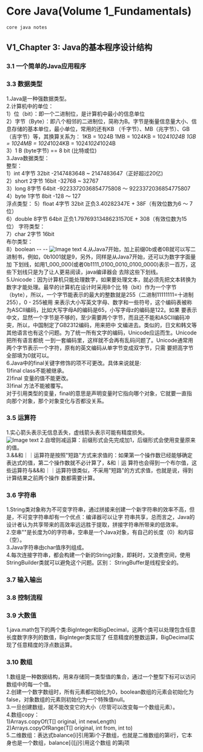 # Core Java(Volume 1_Fundamentals)
    core java notes
## V1_Chapter 3: Java的基本程序设计结构
### 3.1 一个简单的Java应用程序
### 3.3 数据类型
1.Java是一种强数据类型。   
2.计算机中的单位：   
1）位（bit）：即一个二进制位，是计算机中最小的信息单位   
2）字节（Byte）：即八个相邻的二进制位，简称为B。字节是衡量信息量大小、信息存储的基本单位，最小单位，常用的还有KB
（千字节）、MB（兆字节）、GB（吉字节）等，其换算关系为：
1KB = 1024B 1MB = 1024KB = 1024*1024B
1GB = 1024MB = 1024*1024KB = 1024*1024*1024B   
3）1 B (byte字节) == 8 bit (比特或位)   
3.Java数据类型：   
整型：   
1）int       4字节     32bit     -2147483648 ~ 2147483647（正好超过20亿)   
2）short     2字节     16bit     -32768 ~ 32767   
3）long      8字节     64bit     -9223372036854775808 ～ 9223372036854775807   
4）byte      1字节     8bit      -128 ～ 127   
浮点类型：
5）float     4字节     32bit      正负3.40282347E + 38F（有效位数为6 ～ 7位）   
6）double    8字节     64bit      正负1.79769313486231570E + 308（有效位数为15位）
字符类型：   
7）char      2字节     16bit    
布尔类型：   
8）boolean    --        --
![Image text](src/main/resources/image/BasicType.jpeg)
4.从Java7开始，加上前缀0b或者0B就可以写二进制书，例如，0b1001就是9，另外，同样是从Java7开始，还可以为数字字面量加
下划线，如用1_000_000(或者0b1111_0100_0010_0100_0000)表示一百万，这些下划线只是为了让人更易阅读，java编译器会
去除这些下划线。  
5.Unicode：因为计算机只能处理数字，如果要处理文本，就必须先把文本转换为数字才能处理。最早的计算机在设计时采用8个比
特（bit）作为一个字节（byte），所以，一个字节能表示的最大的整数就是255（二进制11111111=十进制255），0 - 255被用
来表示大小写英文字母、数字和一些符号，这个编码表被称为ASCII编码，比如大写字母A的编码是65，小写字母z的编码是122。如果
要表示中文，显然一个字节是不够的，至少需要两个字节，而且还不能和ASCII编码冲突，所以，中国制定了GB2312编码，用来把中
文编进去。类似的，日文和韩文等其他语言也有这个问题。为了统一所有文字的编码，Unicode应运而生。Unicode把所有语言都统
一到一套编码里，这样就不会再有乱码问题了。Unicode通常用两个字节表示一个字符，原有的英文编码从单字节变成双字节，只需
要把高字节全部填为0就可以。    
6.Java中的final关键字修饰的项不可更改。具体来说就是:   
1)final class不能被继承。   
2)final 变量的值不能更改。   
3)final 方法不能被覆写。   
对于引用类型的变量，final的意思是声明变量时它指向哪个对象，它就要一直指向那个对象，那个对象变化与否都没关系。   
### 3.5 运算符
1.实心箭头表示无信息丢失，虚线箭头表示可能有精度损失。   
![Image text](src/main/resources/image/TypeConversion.jpeg)
2.自增则减运算：前缀形式会先完成加1，后缀形式会使用变量原来的值。   
3.&&和｜｜运算符是按照"短路"方式来求值的：如果第一个操作数已经能够确定表达式的值，第二个操作数就不必计算了，&和｜运
算符也会得到一个布尔值，这些运算符与&&和｜｜运算符很类似，不采用"短路"的方式求值，也就是说，得到计算结果之前两个操作
数都需要计算。 
### 3.6 字符串
1.String类对象称为不可变字符串，通过拼接来创建一个新字符串的效率不高，但是，不可变字符串却有一个优点：编译器可以让字
符串共享，总而言之，Java的设计者认为共享带来的高效率远远胜于提取，拼接字符串所带来的低效率。   
2.空串""是长度为0的字符串，空串是一个Java对象，有自己的长度（0）和内容（空）。   
3.Java字符串由char值序列组成。   
4.每次连接字符串，都会构建一个新的String对象，即耗时，又浪费空间，使用StringBuilder类就可以避免这个问题。区别：
StringBuffer是线程安全的。
### 3.7 输入输出
### 3.8 控制流程
### 3.9 大数值
1.java.math包下的两个类:BigInteger和BigDecimal，这两个类可以处理包含任意长度数字序列的数值，BigInteger类实现了
任意精度的整数运算，BigDecimal实现了任意精度的浮点数运算。   
### 3.10 数组
1.数组是一种数据结构，用来存储同一类型值的集合，通过一个整型下标可以访问数组中的每一个值。   
2.创建一个数字数组时，所有元素都初始化为0，boolean数组的元素会初始化为false，对象数组的元素则初始化为一个特殊值null。   
3.一旦创建数组，就不能改变它的大小（尽管可以改变每一个数组元素）。   
4.数组copy：   
1)Arrays.copyOf(T[] original, int newLength)   
2)Arrays.copyOfRange(T[] original, int from, int to)   
5.二维数组：表达式balance[i]引用第i个子数组，也就是二维数组的第i行，它本身也是一个数组，balance[i][j]引用这个数组
的第j项
